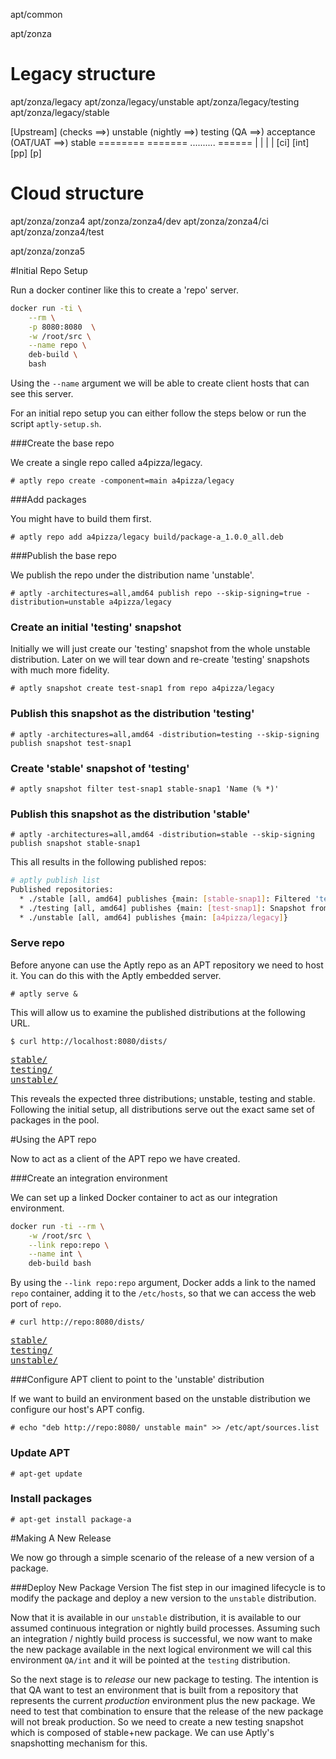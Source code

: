 apt/common

apt/zonza

# Legacy structure
apt/zonza/legacy
apt/zonza/legacy/unstable
apt/zonza/legacy/testing
apt/zonza/legacy/stable


[Upstream]  (checks ==>) unstable (nightly ==>) testing (QA ==>) acceptance  (OAT/UAT  ==>) stable
                         ========               =======          ..........                 ======
                            |                      |                 |                        |
						  [ci]                   [int]              [pp]                     [p]
						  

# Cloud structure
apt/zonza/zonza4
apt/zonza/zonza4/dev
apt/zonza/zonza4/ci
apt/zonza/zonza4/test

apt/zonza/zonza5




#Initial Repo Setup

Run a docker continer like this to create a 'repo' server.  

```bash
docker run -ti \
    --rm \
    -p 8080:8080  \
    -w /root/src \
    --name repo \
    deb-build \
    bash
```

Using the `--name` argument we will be able to create client hosts that can see this server.

For an initial repo setup you can either follow the steps below or run the script `aptly-setup.sh`. 
 
###Create the base repo 
 
 We create a single repo called a4pizza/legacy.
 
    # aptly repo create -component=main a4pizza/legacy

###Add packages

You might have to build them first.
   
    # aptly repo add a4pizza/legacy build/package-a_1.0.0_all.deb
	
###Publish the base repo 

We publish the repo under the distribution name 'unstable'.
 	 
	# aptly -architectures=all,amd64 publish repo --skip-signing=true -distribution=unstable a4pizza/legacy 
	 
### Create an initial 'testing' snapshot

Initially we will just create our 'testing' snapshot from the whole unstable distribution.  Later on we will tear down and re-create 'testing' snapshots with much more fidelity.

    # aptly snapshot create test-snap1 from repo a4pizza/legacy

### Publish this snapshot as the distribution 'testing'
	
	# aptly -architectures=all,amd64 -distribution=testing --skip-signing publish snapshot test-snap1

### Create 'stable' snapshot of 'testing'

    # aptly snapshot filter test-snap1 stable-snap1 'Name (% *)'

### Publish this snapshot as the distribution 'stable'

    # aptly -architectures=all,amd64 -distribution=stable --skip-signing publish snapshot stable-snap1

This all results in the following published repos:
	
```bash	
# aptly publish list
Published repositories:
  * ./stable [all, amd64] publishes {main: [stable-snap1]: Filtered 'test-snap1', query was: 'Name (% *)'}
  * ./testing [all, amd64] publishes {main: [test-snap1]: Snapshot from local repo [a4pizza/legacy]}
  * ./unstable [all, amd64] publishes {main: [a4pizza/legacy]}
```	

### Serve repo

Before anyone can use the Aptly repo as an APT repository we need to host it.  You can do this with the Aptly embedded server.

    # aptly serve &	

This will allow us to examine the published distributions at the following URL.

    $ curl http://localhost:8080/dists/    
    
<pre>
<a href="stable/">stable/</a>
<a href="testing/">testing/</a>
<a href="unstable/">unstable/</a>
</pre>
	
This reveals the expected three distributions; unstable, testing and stable.  Following the initial setup, all distributions serve out the exact same set of packages in the pool.  

#Using the APT repo

Now to act as a client of the APT repo we have created.  

###Create an integration environment

We can set up a linked Docker container to act as our integration environment.  

```bash
docker run -ti --rm \
    -w /root/src \
    --link repo:repo \
    --name int \
    deb-build bash
```

By using the `--link repo:repo` argument, Docker adds a link to the named `repo` container, adding it to the `/etc/hosts`, so that we can access the web port of `repo`.
    	 
    # curl http://repo:8080/dists/
    
<pre>
<a href="stable/">stable/</a>
<a href="testing/">testing/</a>
<a href="unstable/">unstable/</a>
</pre>
    	 
    	 
###Configure APT client to point to the 'unstable' distribution

If we want to build an environment based on the unstable distribution we configure our host's APT config.

    # echo "deb http://repo:8080/ unstable main" >> /etc/apt/sources.list	 
	
### Update APT	

    # apt-get update
	
### Install packages

    # apt-get install package-a
	
#Making A New Release	

We now go through a simple scenario of the release of a new version of a package.

###Deploy New Package Version
The fist step in our imagined lifecycle is to modify the package and deploy a new version to the `unstable` distribution.  

Now that it is available in our `unstable` distribution, it is available to our assumed continuous integration or nightly build processes.  Assuming such an integration / nightly build process is successful, we now want to make the new package available in the next logical environment we will cal this environment `QA/int` and it will be pointed at the `testing` distribution.  

So the next stage is to *release* our new package to testing.  The intention is that QA want to test an environment that is built from a repository that represents the current *production* environment plus the new package.  We need to test that combination to ensure that the release of the new package will not break production.  So we need to create a new testing snapshot which is composed of stable+new package.  We can use Aptly's snapshotting mechanism for this.




		
	